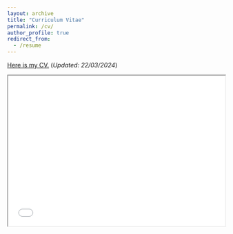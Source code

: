 ```yaml
---
layout: archive
title: "Curriculum Vitae"
permalink: /cv/
author_profile: true
redirect_from:
  - /resume
---
```

[Here is my CV.](/files/resume.pdf)  (*Updated: 22/03/2024*)<br />


<iframe src="/files/resume.pdf" width="100%" height="350px">
  <p>Sorry, your browser doesn't support embedded PDFs. You can <a href="resume.pdf">download the PDF file</a> instead.</p>
</iframe>





